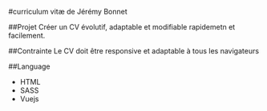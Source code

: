 #curriculum vitæ de Jérémy Bonnet

##Projet
Créer un CV évolutif, adaptable et modifiable rapidemetn et facilement.

##Contrainte
Le CV doit être responsive et adaptable à tous les navigateurs

##Language
- HTML
- SASS
- Vuejs

